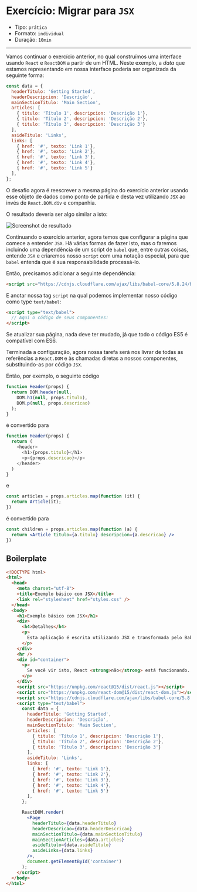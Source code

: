 # Exercício: Migrar para `JSX`

* Tipo: `prática`
* Formato: `individual`
* Duração: `10min`

***

Vamos continuar o exercício anterior, no qual construímos uma interface usando `React` e `ReactDOM` a partir de um HTML. Neste exemplo, a _data_ que estamos representando em nossa interface poderia ser organizada da seguinte forma:

```js
const data = {
  headerTitulo: 'Getting Started',
  headerDescripcion: 'Descrição',
  mainSectionTitulo: 'Main Section',
  articles: [
    { titulo: 'Título 1', descripcion: 'Descrição 1'},
    { titulo: 'Título 2', descripcion: 'Descrição 2'},
    { titulo: 'Título 3', descripcion: 'Descrição 3'}
  ],
  asideTitulo: 'Links',
  links: [
    { href: '#', texto: 'Link 1'},
    { href: '#', texto: 'Link 2'},
    { href: '#', texto: 'Link 3'},
    { href: '#', texto: 'Link 4'},
    { href: '#', texto: 'Link 5'}
  ],
};
```

O desafio agora é reescrever a mesma página do exercício anterior usando esse objeto de dados como ponto de partida e desta vez utilizando `JSX` ao invés de `React.DOM.div` e companhia.

O resultado deveria ser algo similar a isto:

![Screenshot de resultado](https://image.ibb.co/dXaJEc/html.png)

Continuando o exercício anterior, agora temos que configurar a página que comece a entender `JSX`. Há várias formas de fazer isto, mas o faremos incluindo uma dependência de um script de `babel` que, entre outras coisas, entende `JSX` e criaremos nosso `script` com uma notação especial, para que `babel` entenda que é sua responsabilidade processá-lo.

Então, precisamos adicionar a seguinte dependência:

```html
<script src="https://cdnjs.cloudflare.com/ajax/libs/babel-core/5.8.24/browser.min.js"></script>
```

E anotar nossa tag `script` na qual podemos implementar nosso código como type `text/babel`:

```html
<script type="text/babel">
  // Aqui o código de seus componentes:
</script>
```

Se atualizar sua página, nada deve ter mudado, já que todo o código ES5 é compatível com ES6.

Terminada a configuração, agora nossa tarefa será nos livrar de todas as referências a `React.DOM` e às chamadas diretas a nossos componentes, substituindo-as por código `JSX`.

Então, por exemplo, o seguinte código

```js
function Header(props) {
  return DOM.header(null,
    DOM.h1(null, props.titulo),
    DOM.p(null, props.descricao)
  );
}
```

é convertido para

```js
function Header(props) {
  return (
    <header>
      <h1>{props.titulo}</h1>
      <p>{props.descricao}</p>
    </header>
  )
}
```

e

```js
const articles = props.articles.map(function (it) {
  return Article(it);
})
```

é convertido para

```jsx
const children = props.articles.map(function (a) {
  return <Article titulo={a.titulo} descripcion={a.descricao} />
})
```

## Boilerplate

```html
<!DOCTYPE html>
<html>
  <head>
    <meta charset="utf-8">
    <title>Exemplo básico com JSX</title>
    <link rel="stylesheet" href="styles.css" />
  </head>
  <body>
    <h1>Exemplo básico com JSX</h1>
    <div>
      <h4>Detalhes</h4>
      <p>
        Esta aplicação é escrita utilizando JSX e transformada pelo Babel em ES5 diretamente no navegador:
      </p>
    </div>
    <hr />
    <div id="container">
      <p>
        Se você vir isto, React <strong>não</strong> está funcionando.
      </p>
    </div>
    <script src="https://unpkg.com/react@15/dist/react.js"></script>
    <script src="https://unpkg.com/react-dom@15/dist/react-dom.js"></script>
    <script src="https://cdnjs.cloudflare.com/ajax/libs/babel-core/5.8.24/browser.min.js"></script>
    <script type="text/babel">
      const data = {
        headerTitulo: 'Getting Started',
        headerDescripcion: 'Descrição',
        mainSectionTitulo: 'Main Section',
        articles: [
          { titulo: 'Título 1', descripcion: 'Descrição 1'},
          { titulo: 'Título 2', descripcion: 'Descrição 2'},
          { titulo: 'Título 3', descripcion: 'Descrição 3'}
        ],
        asideTitulo: 'Links',
        links: [
          { href: '#', texto: 'Link 1'},
          { href: '#', texto: 'Link 2'},
          { href: '#', texto: 'Link 3'},
          { href: '#', texto: 'Link 4'},
          { href: '#', texto: 'Link 5'}
        ],
      };

      ReactDOM.render(
        <Page
          headerTitulo={data.headerTitulo}
          headerDescricao={data.headerDescricao}
          mainSectionTitulo={data.mainSectionTitulo}
          mainSectionArticles={data.articles}
          asideTitulo={data.asideTitulo}
          asideLinks={data.links}
        />,
        document.getElementById('container')
      );
    </script>
  </body>
</html>
```
